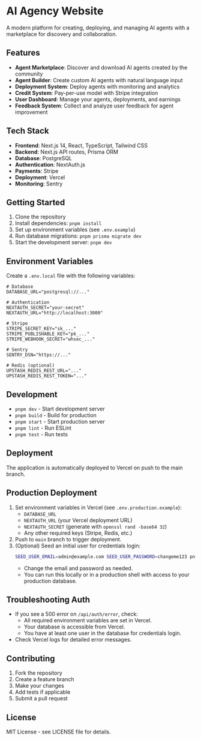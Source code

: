# AI Agency Website

A modern platform for creating, deploying, and managing AI agents with a marketplace for discovery and collaboration.

## Features

- **Agent Marketplace**: Discover and download AI agents created by the community
- **Agent Builder**: Create custom AI agents with natural language input
- **Deployment System**: Deploy agents with monitoring and analytics
- **Credit System**: Pay-per-use model with Stripe integration
- **User Dashboard**: Manage your agents, deployments, and earnings
- **Feedback System**: Collect and analyze user feedback for agent improvement

## Tech Stack

- **Frontend**: Next.js 14, React, TypeScript, Tailwind CSS
- **Backend**: Next.js API routes, Prisma ORM
- **Database**: PostgreSQL
- **Authentication**: NextAuth.js
- **Payments**: Stripe
- **Deployment**: Vercel
- **Monitoring**: Sentry

## Getting Started

1. Clone the repository
2. Install dependencies: `pnpm install`
3. Set up environment variables (see `.env.example`)
4. Run database migrations: `pnpm prisma migrate dev`
5. Start the development server: `pnpm dev`

## Environment Variables

Create a `.env.local` file with the following variables:

```env
# Database
DATABASE_URL="postgresql://..."

# Authentication
NEXTAUTH_SECRET="your-secret"
NEXTAUTH_URL="http://localhost:3000"

# Stripe
STRIPE_SECRET_KEY="sk_..."
STRIPE_PUBLISHABLE_KEY="pk_..."
STRIPE_WEBHOOK_SECRET="whsec_..."

# Sentry
SENTRY_DSN="https://..."

# Redis (optional)
UPSTASH_REDIS_REST_URL="..."
UPSTASH_REDIS_REST_TOKEN="..."
```

## Development

- `pnpm dev` - Start development server
- `pnpm build` - Build for production
- `pnpm start` - Start production server
- `pnpm lint` - Run ESLint
- `pnpm test` - Run tests

## Deployment

The application is automatically deployed to Vercel on push to the main branch.

## Production Deployment

1. Set environment variables in Vercel (see `.env.production.example`):
   - `DATABASE_URL`
   - `NEXTAUTH_URL` (your Vercel deployment URL)
   - `NEXTAUTH_SECRET` (generate with `openssl rand -base64 32`)
   - Any other required keys (Stripe, Redis, etc.)
2. Push to `main` branch to trigger deployment.
3. (Optional) Seed an initial user for credentials login:
   ```bash
   SEED_USER_EMAIL=admin@example.com SEED_USER_PASSWORD=changeme123 pnpm exec node scripts/seed-user.js
   ```
   - Change the email and password as needed.
   - You can run this locally or in a production shell with access to your production database.

## Troubleshooting Auth
- If you see a 500 error on `/api/auth/error`, check:
  - All required environment variables are set in Vercel.
  - Your database is accessible from Vercel.
  - You have at least one user in the database for credentials login.
- Check Vercel logs for detailed error messages.

## Contributing

1. Fork the repository
2. Create a feature branch
3. Make your changes
4. Add tests if applicable
5. Submit a pull request

## License

MIT License - see LICENSE file for details.

<!-- Build fix: Latest commit includes deployment type fixes -->
